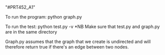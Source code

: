 "#PRT452_A1"

To run the program: python graph.py

To run the test: python test.py -v
*NB Make sure that test.py and graph.py are in the same directory

Graph.py assumes that the graph that we create is undirected and will therefore return true if there's an edge between two nodes. 
